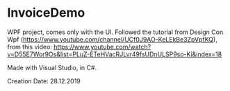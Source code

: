 # InvoiceDemo

WPF project, comes only with the UI. Followed the tutorial from Design Con Wpf (https://www.youtube.com/channel/UCf0J9AO-KeLEkBe3ZpVpfKQ), from this video: https://www.youtube.com/watch?v=D55E7Wor9Os&list=PLuZ-ETeHVacRJLvr49fsUDnULSP9so-Ki&index=18

Made with Visual Studio, in C#.

Creation Date: 28.12.2019
